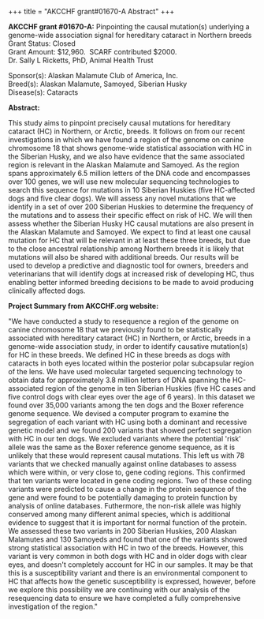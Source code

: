 +++
title = "AKCCHF grant#01670-A Abstract"
+++

**AKCCHF grant \#01670-A:** Pinpointing the causal mutation(s)
underlying a genome-wide association signal for hereditary cataract in
Northern breeds\
Grant Status: Closed\
Grant Amount: \$12,960.  SCARF contributed \$2000.\
Dr. Sally L Ricketts, PhD, Animal Health Trust

Sponsor(s): Alaskan Malamute Club of America, Inc.\
Breed(s): Alaskan Malamute, Samoyed, Siberian Husky\
Disease(s): Cataracts

**Abstract:**

This study aims to pinpoint precisely causal mutations for hereditary
cataract (HC) in Northern, or Arctic, breeds. It follows on from our
recent investigations in which we have found a region of the genome on
canine chromosome 18 that shows genome-wide statistical association with
HC in the Siberian Husky, and we also have evidence that the same
associated region is relevant in the Alaskan Malamute and Samoyed. As
the region spans approximately 6.5 million letters of the DNA code and
encompasses over 100 genes, we will use new molecular sequencing
technologies to search this sequence for mutations in 10 Siberian
Huskies (five HC-affected dogs and five clear dogs). We will assess any
novel mutations that we identify in a set of over 200 Siberian Huskies
to determine the frequency of the mutations and to assess their specific
effect on risk of HC. We will then assess whether the Siberian Husky HC
causal mutations are also present in the Alaskan Malamute and Samoyed.
We expect to find at least one causal mutation for HC that will be
relevant in at least these three breeds, but due to the close ancestral
relationship among Northern breeds it is likely that mutations will also
be shared with additional breeds. Our results will be used to develop a
predictive and diagnostic tool for owners, breeders and veterinarians
that will identify dogs at increased risk of developing HC, thus
enabling better informed breeding decisions to be made to avoid
producing clinically affected dogs.

**Project Summary from AKCCHF.org website:**

"We have conducted a study to resequence a region of the genome on
canine chromosome 18 that we previously found to be statistically
associated with hereditary cataract (HC) in Northern, or Arctic, breeds
in a genome-wide association study, in order to identify causative
mutation(s) for HC in these breeds. We defined HC in these breeds as
dogs with cataracts in both eyes located within the posterior polar
subcapsular region of the lens. We have used molecular targeted
sequencing technology to obtain data for approximately 3.8 million
letters of DNA spanning the HC-associated region of the genome in ten
Siberian Huskies (five HC cases and five control dogs with clear eyes
over the age of 6 years). In this dataset we found over 35,000 variants
among the ten dogs and the Boxer reference genome sequence. We devised a
computer program to examine the segregation of each variant with HC
using both a dominant and recessive genetic model and we found 200
variants that showed perfect segregation with HC in our ten dogs. We
excluded variants where the potential 'risk' allele was the same as
the Boxer reference genome sequence, as it is unlikely that these would
represent causal mutations. This left us with 78 variants that we
checked manually against online databases to assess which were within,
or very close to, gene coding regions. This confirmed that ten variants
were located in gene coding regions. Two of these coding variants were
predicted to cause a change in the protein sequence of the gene and were
found to be potentially damaging to protein function by analysis of
online databases. Futhermore, the non-risk allele was highly conserved
among many different animal species, which is additional evidence to
suggest that it is important for normal function of the protein. We
assessed these two variants in 200 Siberian Huskies, 200 Alaskan
Malamutes and 130 Samoyeds and found that one of the variants showed
strong statistical association with HC in two of the breeds. However,
this variant is very common in both dogs with HC and in older dogs with
clear eyes, and doesn't completely account for HC in our samples. It
may be that this is a susceptibility variant and there is an
environmental component to HC that affects how the genetic
susceptibility is expressed, however, before we explore this possibility
we are continuing with our analysis of the resequencing data to ensure
we have completed a fully comprehensive investigation of the region."
